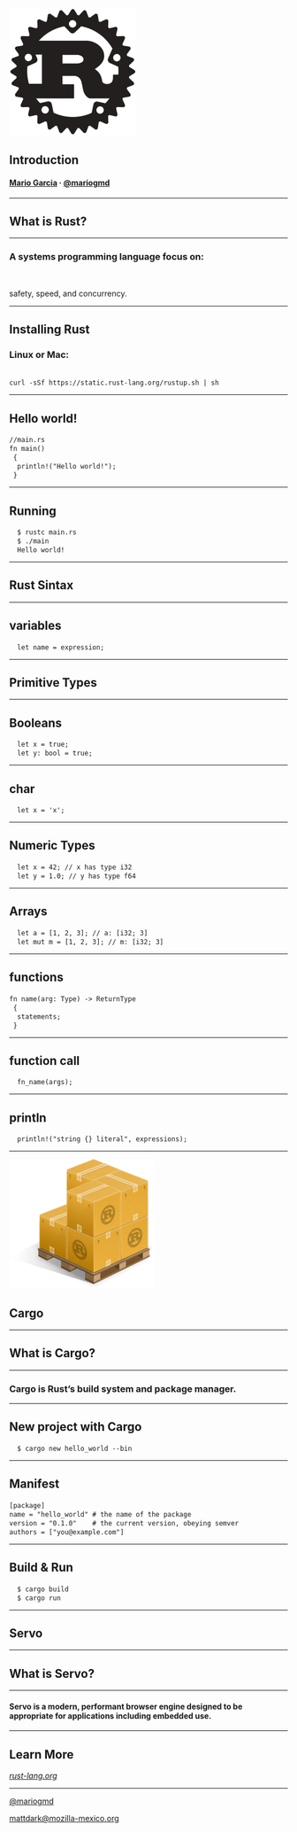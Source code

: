 ![](img/rust-logo.png)
<!-- .element: style="margin-top: -5%;" -->
## Introduction

#### [Mario Garcia](http://mattdark.github.io) · [@mariogmd](https://twitter.com/mariogmd)

---

## What is Rust?

***

### A systems programming language focus on:

<br>

<span class="fragment">safety</span><span class="fragment">, speed</span><span class="fragment">, and concurrency.</span>

<!-- .element: class="fragment" -->

---

## Installing Rust

### Linux or Mac:

```

curl -sSf https://static.rust-lang.org/rustup.sh | sh

```

---

## Hello world!

```
//main.rs
fn main()
 {
  println!("Hello world!");
 }
```

---

## Running

```
  $ rustc main.rs
  $ ./main
  Hello world!
```

---

## Rust Sintax

---

## variables

```
  let name = expression;
```

---

## Primitive Types

---

## Booleans

```
  let x = true;
  let y: bool = true;
```

---

## char

```
  let x = 'x';
```

---

## Numeric Types

```
  let x = 42; // x has type i32
  let y = 1.0; // y has type f64
```

---

## Arrays

```
  let a = [1, 2, 3]; // a: [i32; 3]
  let mut m = [1, 2, 3]; // m: [i32; 3]
```

---

## functions

```
fn name(arg: Type) -> ReturnType
 {
  statements;
 }
```

---

## function call

```
  fn_name(args);
```

---

## println

```
  println!("string {} literal", expressions);
```

---

![](img/cargo-logo.png)

## Cargo

---

## What is Cargo?

***

### Cargo is Rust’s build system and package manager.

---

## New project with Cargo

```
  $ cargo new hello_world --bin
```

---

## Manifest

```
[package]
name = "hello_world" # the name of the package
version = "0.1.0"    # the current version, obeying semver
authors = ["you@example.com"]
```

---

## Build & Run

```
  $ cargo build
  $ cargo run
```

---

## Servo

---

## What is Servo?

***

#### Servo is a modern, performant browser engine designed to be appropriate for applications including embedded use.

---

## Learn More

_[rust-lang.org](https://rust-lang.org)_

___

[@mariogmd](https://twitter.com/mariogmd)

mattdark@mozilla-mexico.org
